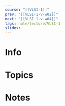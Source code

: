 ```yaml
---
course: "[[VLSI-1]]"
prev: "[[VLSI-1-v-w02]]"
next: "[[VLSI-1-v-w04]]"
tags: note/lecture/VLSI-1
slides:
---
```



# Info


# Topics


# Notes